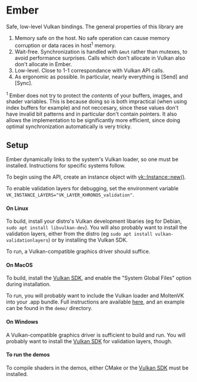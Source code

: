 # Ember

Safe, low-level Vulkan bindings. The general properties of this library are

1. Memory safe on the host. No safe operation can cause memory corruption or data races in host<sup>1</sup> memory.
2. Wait-free. Synchronization is handled with `&mut` rather than mutexes, to avoid performance surprises. Calls which don't allocate in Vulkan also don't allocate in Ember.
3. Low-level. Close to 1-1 correspondance with Vulkan API calls.
4. As ergonomic as possible. In particular, nearly everything is [Send] and [Sync].

<sup>1</sup> Ember does not try to protect the _contents_ of your buffers, images, and shader variables. This is because doing so is both impractical (when using index buffers for example) and not neccesary, since these values don't have invalid bit patterns and in particular don't contain pointers. It also allows the implementation to be significantly more efficient, since doing optimal synchronization automatically is very tricky.

## Setup

Ember dynamically links to the system's Vulkan loader, so one must be installed. Instructions for specific systems follow.

To begin using the API, create an instance object with [vk::Instance::new()](crate::vk::Instance::new()).

To enable validation layers for debugging, set the environment variable `VK_INSTANCE_LAYERS="VK_LAYER_KHRONOS_validation"`.

#### On Linux

To build, install your distro's Vulkan development libaries (eg for Debian, `sudo apt install libvulkan-dev`). You will also probably want to install the validation layers, either from the distro (eg `sudo apt install vulkan-validationlayers`) or by installing the Vulkan SDK.

To run, a Vulkan-compatible graphics driver should suffice.

#### On MacOS

To build, install the [Vulkan SDK](https://vulkan.lunarg.com/sdk/home), and enable the "System Global Files" option during installation.

To run, you will probably want to include the Vulkan loader and MoltenVK into your .app bundle. Full instructions are available [here](crate::macos_instructions), and an example can be found in the `demo/` directory.

#### On Windows

A Vulkan-compatible graphics driver is sufficient to build and run. You will probably want to install the [Vulkan SDK](https://vulkan.lunarg.com/sdk/home) for validation layers, though.

#### To run the demos

To compile shaders in the demos, either CMake or the [Vulkan SDK](https://vulkan.lunarg.com/sdk/home) must be installed.
